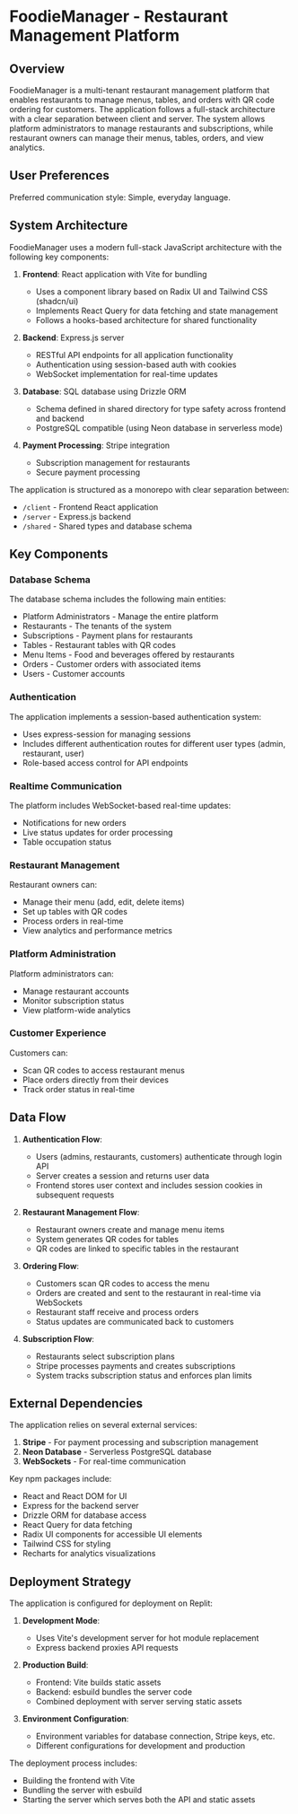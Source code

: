 # FoodieManager - Restaurant Management Platform

## Overview

FoodieManager is a multi-tenant restaurant management platform that enables restaurants to manage menus, tables, and orders with QR code ordering for customers. The application follows a full-stack architecture with a clear separation between client and server. The system allows platform administrators to manage restaurants and subscriptions, while restaurant owners can manage their menus, tables, orders, and view analytics.

## User Preferences

Preferred communication style: Simple, everyday language.

## System Architecture

FoodieManager uses a modern full-stack JavaScript architecture with the following key components:

1. **Frontend**: React application with Vite for bundling
   - Uses a component library based on Radix UI and Tailwind CSS (shadcn/ui)
   - Implements React Query for data fetching and state management
   - Follows a hooks-based architecture for shared functionality

2. **Backend**: Express.js server
   - RESTful API endpoints for all application functionality
   - Authentication using session-based auth with cookies
   - WebSocket implementation for real-time updates

3. **Database**: SQL database using Drizzle ORM
   - Schema defined in shared directory for type safety across frontend and backend
   - PostgreSQL compatible (using Neon database in serverless mode)

4. **Payment Processing**: Stripe integration
   - Subscription management for restaurants
   - Secure payment processing

The application is structured as a monorepo with clear separation between:
- `/client` - Frontend React application
- `/server` - Express.js backend
- `/shared` - Shared types and database schema

## Key Components

### Database Schema

The database schema includes the following main entities:
- Platform Administrators - Manage the entire platform
- Restaurants - The tenants of the system
- Subscriptions - Payment plans for restaurants
- Tables - Restaurant tables with QR codes
- Menu Items - Food and beverages offered by restaurants
- Orders - Customer orders with associated items
- Users - Customer accounts

### Authentication

The application implements a session-based authentication system:
- Uses express-session for managing sessions
- Includes different authentication routes for different user types (admin, restaurant, user)
- Role-based access control for API endpoints

### Realtime Communication

The platform includes WebSocket-based real-time updates:
- Notifications for new orders
- Live status updates for order processing
- Table occupation status

### Restaurant Management

Restaurant owners can:
- Manage their menu (add, edit, delete items)
- Set up tables with QR codes
- Process orders in real-time
- View analytics and performance metrics

### Platform Administration

Platform administrators can:
- Manage restaurant accounts
- Monitor subscription status
- View platform-wide analytics

### Customer Experience

Customers can:
- Scan QR codes to access restaurant menus
- Place orders directly from their devices
- Track order status in real-time

## Data Flow

1. **Authentication Flow**:
   - Users (admins, restaurants, customers) authenticate through login API
   - Server creates a session and returns user data
   - Frontend stores user context and includes session cookies in subsequent requests

2. **Restaurant Management Flow**:
   - Restaurant owners create and manage menu items
   - System generates QR codes for tables
   - QR codes are linked to specific tables in the restaurant

3. **Ordering Flow**:
   - Customers scan QR codes to access the menu
   - Orders are created and sent to the restaurant in real-time via WebSockets
   - Restaurant staff receive and process orders
   - Status updates are communicated back to customers

4. **Subscription Flow**:
   - Restaurants select subscription plans
   - Stripe processes payments and creates subscriptions
   - System tracks subscription status and enforces plan limits

## External Dependencies

The application relies on several external services:

1. **Stripe** - For payment processing and subscription management
2. **Neon Database** - Serverless PostgreSQL database 
3. **WebSockets** - For real-time communication

Key npm packages include:
- React and React DOM for UI
- Express for the backend server
- Drizzle ORM for database access
- React Query for data fetching
- Radix UI components for accessible UI elements
- Tailwind CSS for styling
- Recharts for analytics visualizations

## Deployment Strategy

The application is configured for deployment on Replit:

1. **Development Mode**:
   - Uses Vite's development server for hot module replacement
   - Express backend proxies API requests

2. **Production Build**:
   - Frontend: Vite builds static assets
   - Backend: esbuild bundles the server code
   - Combined deployment with server serving static assets

3. **Environment Configuration**:
   - Environment variables for database connection, Stripe keys, etc.
   - Different configurations for development and production

The deployment process includes:
- Building the frontend with Vite
- Bundling the server with esbuild
- Starting the server which serves both the API and static assets